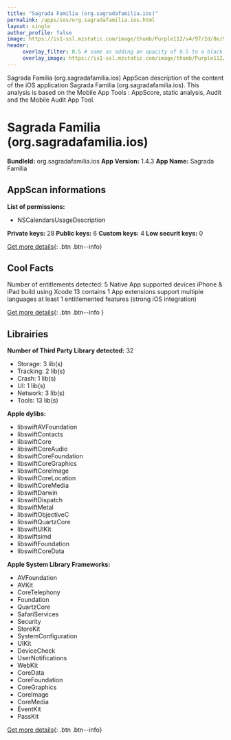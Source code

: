 ```yaml
---
title: "Sagrada Familia (org.sagradafamilia.ios)"
permalink: /apps/ios/org.sagradafamilia.ios.html
layout: single
author_profile: false
image: https://is1-ssl.mzstatic.com/image/thumb/Purple112/v4/97/2d/8e/972d8ec2-b0a8-52d5-b23e-4512be75b48d/AppIcon-0-0-1x_U007emarketing-0-0-0-7-0-0-sRGB-0-0-0-GLES2_U002c0-512MB-85-220-0-0.png/512x512bb.jpg
header: 
     overlay_filter: 0.5 # same as adding an opacity of 0.5 to a black background
     overlay_image: https://is1-ssl.mzstatic.com/image/thumb/Purple112/v4/97/2d/8e/972d8ec2-b0a8-52d5-b23e-4512be75b48d/AppIcon-0-0-1x_U007emarketing-0-0-0-7-0-0-sRGB-0-0-0-GLES2_U002c0-512MB-85-220-0-0.png/512x512bb.jpg
---
```

Sagrada Familia (org.sagradafamilia.ios) AppScan description of the content of the iOS application Sagrada Familia (org.sagradafamilia.ios). This analysis is based on the Mobile App Tools : AppScore, static analysis, Audit and the Mobile Audit App Tool.

# Sagrada Familia (org.sagradafamilia.ios)

**BundleId:** org.sagradafamilia.ios
**App Version:** 1.4.3
**App Name:** Sagrada Familia


## AppScan informations 

**List of permissions:** 
- NSCalendarsUsageDescription
  
  
**Private keys:** 28
**Public keys:** 6
**Custom keys:** 4
**Low securit keys:** 0
  
[Get more details](/pricing.html){: .btn .btn--info}

## Cool Facts

Number of entitlements detected: 5
Native App
supported devices iPhone & iPad
build using Xcode 13
contains 1 App extensions
support multiple languages
at least 1 entitlemented features (strong iOS integration)
  
[Get more details](/pricing.html){: .btn .btn--info }

## Librairies 
**Number of Third Party Library detected:** 32
- Storage: 3 lib(s)
- Tracking: 2 lib(s)
- Crash: 1 lib(s)
- UI: 1 lib(s)
- Network: 3 lib(s)
- Tools: 13 lib(s)


**Apple dylibs:**
- libswiftAVFoundation
- libswiftContacts
- libswiftCore
- libswiftCoreAudio
- libswiftCoreFoundation
- libswiftCoreGraphics
- libswiftCoreImage
- libswiftCoreLocation
- libswiftCoreMedia
- libswiftDarwin
- libswiftDispatch
- libswiftMetal
- libswiftObjectiveC
- libswiftQuartzCore
- libswiftUIKit
- libswiftsimd
- libswiftFoundation
- libswiftCoreData


**Apple System Library Frameworks:**
- AVFoundation
- AVKit
- CoreTelephony
- Foundation
- QuartzCore
- SafariServices
- Security
- StoreKit
- SystemConfiguration
- UIKit
- DeviceCheck
- UserNotifications
- WebKit
- CoreData
- CoreFoundation
- CoreGraphics
- CoreImage
- CoreMedia
- EventKit
- PassKit


  
[Get more details](/pricing.html){: .btn .btn--info}


